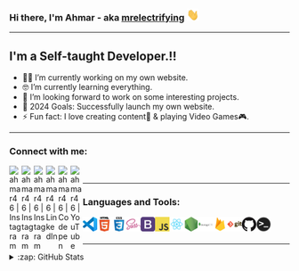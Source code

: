 ### Hi there, I'm Ahmar - aka [mrelectrifying][website] <img src="wave.gif" alt="Wave Emoji"  width="22.5px" />

---

## I'm a Self-taught Developer.!!

- 👨‍💻 I’m currently working on my own website.
- 🤓 I’m currently learning everything.
- 📝 I’m looking forward to work on some interesting projects.
- 🎯 2024 Goals: Successfully launch my own website.
- ⚡ Fun fact: I love creating content📸 & playing Video Games🎮.

---

### Connect with me:

<!-- [<img align="left" alt="ahmar46.com" width="22px" src="https://raw.githubusercontent.com/iconic/open-iconic/master/svg/globe.svg" />][website] -->
[<img align="left" alt="ahmar46 | Instagram" width="22px" src="https://cdn.jsdelivr.net/npm/simple-icons@v3/icons/instagram.svg" />][instagram]
[<img align="left" alt="ahmar46 | Instagram" width="22px" src="https://cdn.jsdelivr.net/npm/simple-icons@v3/icons/telegram.svg" />][telegram]
[<img align="left" alt="ahmar46 | Instagram" width="22px" src="https://cdn.jsdelivr.net/npm/simple-icons@v3/icons/discord.svg" />][discord]
 [<img align="left" alt="ahmar46 | LinkedIn" width="22px" src="https://cdn.jsdelivr.net/npm/simple-icons@v3/icons/linkedin.svg" />][linkedin]
[<img align="left" alt="ahmar46 | Codepen" width="22px" src="https://cdn.jsdelivr.net/npm/simple-icons@v3/icons/codepen.svg" />][codepen]
<!--[<img align="left" alt="ahmar46 | Twitter" width="22px" src="https://cdn.jsdelivr.net/npm/simple-icons@v3/icons/twitter.svg" />][twitter] -->
[<img align="left" alt="ahmar46 | YouTube" width="22px" src="https://cdn.jsdelivr.net/npm/simple-icons@v3/icons/youtube.svg" />][youtube]


<br />

---

### Languages and Tools:

<img align="left" alt="Visual Studio Code" width="26px" src="https://raw.githubusercontent.com/github/explore/80688e429a7d4ef2fca1e82350fe8e3517d3494d/topics/visual-studio-code/visual-studio-code.png" />
<img align="left" alt="HTML5" width="26px" src="https://raw.githubusercontent.com/github/explore/80688e429a7d4ef2fca1e82350fe8e3517d3494d/topics/html/html.png" />
<img align="left" alt="CSS3" width="26px" src="https://raw.githubusercontent.com/github/explore/80688e429a7d4ef2fca1e82350fe8e3517d3494d/topics/css/css.png" />
<img align="left" alt="Sass" width="26px" src="https://raw.githubusercontent.com/github/explore/80688e429a7d4ef2fca1e82350fe8e3517d3494d/topics/sass/sass.png" />
<img align="left" alt="bootstrap" width="26px" src="https://raw.githubusercontent.com/github/explore/80688e429a7d4ef2fca1e82350fe8e3517d3494d/topics/bootstrap/bootstrap.png" />
<img align="left" alt="JavaScript" width="26px" src="https://raw.githubusercontent.com/github/explore/80688e429a7d4ef2fca1e82350fe8e3517d3494d/topics/javascript/javascript.png" />
<img align="left" alt="React" width="26px" src="https://raw.githubusercontent.com/github/explore/80688e429a7d4ef2fca1e82350fe8e3517d3494d/topics/react/react.png" />
<!-- <img align="left" alt="Gatsby" width="26px" src="https://raw.githubusercontent.com/github/explore/e94815998e4e0713912fed477a1f346ec04c3da2/topics/gatsby/gatsby.png" />
<img align="left" alt="GraphQL" width="26px" src="https://raw.githubusercontent.com/github/explore/80688e429a7d4ef2fca1e82350fe8e3517d3494d/topics/graphql/graphql.png" /> -->
<img align="left" alt="Node.js" width="26px" src="https://raw.githubusercontent.com/github/explore/80688e429a7d4ef2fca1e82350fe8e3517d3494d/topics/nodejs/nodejs.png" />
<!-- <img align="left" alt="SQL" width="26px" src="https://raw.githubusercontent.com/github/explore/80688e429a7d4ef2fca1e82350fe8e3517d3494d/topics/sql/sql.png" />
<img align="left" alt="MySQL" width="26px" src="https://raw.githubusercontent.com/github/explore/80688e429a7d4ef2fca1e82350fe8e3517d3494d/topics/mysql/mysql.png" />
 -->
<img align="left" alt="MongoDB" width="26px" src="https://raw.githubusercontent.com/github/explore/80688e429a7d4ef2fca1e82350fe8e3517d3494d/topics/mongodb/mongodb.png" />
<img align="left" alt="Firebase" width="26px" src="https://raw.githubusercontent.com/github/explore/80688e429a7d4ef2fca1e82350fe8e3517d3494d/topics/firebase/firebase.png" />
<img align="left" alt="Git" width="26px" src="https://raw.githubusercontent.com/github/explore/80688e429a7d4ef2fca1e82350fe8e3517d3494d/topics/git/git.png" />
<img align="left" alt="GitHub" width="26px" src="https://raw.githubusercontent.com/github/explore/78df643247d429f6cc873026c0622819ad797942/topics/github/github.png" />
<img align="left" alt="Terminal" width="26px" src="https://raw.githubusercontent.com/github/explore/80688e429a7d4ef2fca1e82350fe8e3517d3494d/topics/terminal/terminal.png" />

<br />
<br />

---
 
<details>
  <summary>:zap: GitHub Stats</summary>

  <img align="left" alt="ahmar's GitHub Stats" src="https://github-readme-stats.vercel.app/api?username=ahmar46&show_icons=true&hide_border=true" />

</details>

[website]: https://ahmar46.github.io/portfolio
[linkedin]: https://www.linkedin.com/in/ahmar-ali-khan-1a874912a/
[instagram]: https://instagram.com/electrifyingcodes
[telegram]: https://t.me/electrifyingcodes
[codepen]: https://codepen.io/ahmar46
[youtube]: https://www.youtube.com/channel/UCUXkFB3rYo27qR27_ahNdAA?view_as=subscriber
[twitter]: https://twitter.com/mrelectrifying
[discord]: https://discord.gg/VGj9tpuqhm
